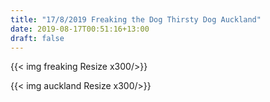 ```yaml
---
title: "17/8/2019 Freaking the Dog Thirsty Dog Auckland"
date: 2019-08-17T00:51:16+13:00
draft: false
---
```


{{< img freaking Resize x300/>}} 

{{< img auckland Resize x300/>}} 